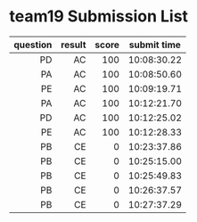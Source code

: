 # team19 Submission List
question | result | score | submit time
----:|----:|-----:|-----
PD | AC | 100 | 10:08:30.22 
PA | AC | 100 | 10:08:50.60 
PE | AC | 100 | 10:09:19.71 
PA | AC | 100 | 10:12:21.70 
PD | AC | 100 | 10:12:25.02 
PE | AC | 100 | 10:12:28.33 
PB | CE | 0 | 10:23:37.86 
PB | CE | 0 | 10:25:15.00 
PB | CE | 0 | 10:25:49.83 
PB | CE | 0 | 10:26:37.57 
PB | CE | 0 | 10:27:37.29 
